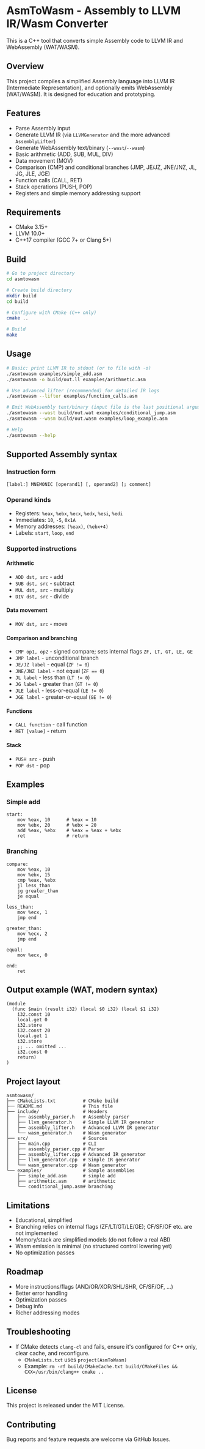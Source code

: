 # AsmToWasm - Assembly to LLVM IR/Wasm Converter

This is a C++ tool that converts simple Assembly code to LLVM IR and WebAssembly (WAT/WASM).

## Overview

This project compiles a simplified Assembly language into LLVM IR (Intermediate Representation), and optionally emits WebAssembly (WAT/WASM). It is designed for education and prototyping.

## Features

- Parse Assembly input
- Generate LLVM IR (via `LLVMGenerator` and the more advanced `AssemblyLifter`)
- Generate WebAssembly text/binary (`--wast`/`--wasm`)
- Basic arithmetic (ADD, SUB, MUL, DIV)
- Data movement (MOV)
- Comparison (CMP) and conditional branches (JMP, JE/JZ, JNE/JNZ, JL, JG, JLE, JGE)
- Function calls (CALL, RET)
- Stack operations (PUSH, POP)
- Registers and simple memory addressing support

## Requirements

- CMake 3.15+
- LLVM 10.0+
- C++17 compiler (GCC 7+ or Clang 5+)

## Build

```bash
# Go to project directory
cd asmtowasm

# Create build directory
mkdir build
cd build

# Configure with CMake (C++ only)
cmake ..

# Build
make
```

## Usage

```bash
# Basic: print LLVM IR to stdout (or to file with -o)
./asmtowasm examples/simple_add.asm
./asmtowasm -o build/out.ll examples/arithmetic.asm

# Use advanced lifter (recommended) for detailed IR logs
./asmtowasm --lifter examples/function_calls.asm

# Emit WebAssembly text/binary (input file is the last positional argument)
./asmtowasm --wast build/out.wat examples/conditional_jump.asm
./asmtowasm --wasm build/out.wasm examples/loop_example.asm

# Help
./asmtowasm --help
```

## Supported Assembly syntax

### Instruction form
```
[label:] MNEMONIC [operand1] [, operand2] [; comment]
```

### Operand kinds
- Registers: `%eax`, `%ebx`, `%ecx`, `%edx`, `%esi`, `%edi`
- Immediates: `10`, `-5`, `0x1A`
- Memory addresses: `(%eax)`, `(%ebx+4)`
- Labels: `start`, `loop`, `end`

### Supported instructions

#### Arithmetic
- `ADD dst, src` - add
- `SUB dst, src` - subtract
- `MUL dst, src` - multiply
- `DIV dst, src` - divide

#### Data movement
- `MOV dst, src` - move

#### Comparison and branching
- `CMP op1, op2` - signed compare; sets internal flags `ZF, LT, GT, LE, GE`
- `JMP label` - unconditional branch
- `JE/JZ label` - equal (`ZF != 0`)
- `JNE/JNZ label` - not equal (`ZF == 0`)
- `JL label` - less than (`LT != 0`)
- `JG label` - greater than (`GT != 0`)
- `JLE label` - less-or-equal (`LE != 0`)
- `JGE label` - greater-or-equal (`GE != 0`)

#### Functions
- `CALL function` - call function
- `RET [value]` - return

#### Stack
- `PUSH src` - push
- `POP dst` - pop

## Examples

### Simple add
```assembly
start:
    mov %eax, 10      # %eax = 10
    mov %ebx, 20      # %ebx = 20
    add %eax, %ebx    # %eax = %eax + %ebx
    ret               # return
```

### Branching
```assembly
compare:
    mov %eax, 10
    mov %ebx, 15
    cmp %eax, %ebx
    jl less_than
    jg greater_than
    je equal

less_than:
    mov %ecx, 1
    jmp end

greater_than:
    mov %ecx, 2
    jmp end

equal:
    mov %ecx, 0

end:
    ret
```

## Output example (WAT, modern syntax)

```wat
(module
  (func $main (result i32) (local $0 i32) (local $1 i32)
    i32.const 10
    local.get 0
    i32.store
    i32.const 20
    local.get 1
    i32.store
    ;; ... omitted ...
    i32.const 0
    return)
)
```

## Project layout

```
asmtowasm/
├── CMakeLists.txt          # CMake build
├── README.md               # This file
├── include/                # Headers
│   ├── assembly_parser.h   # Assembly parser
│   ├── llvm_generator.h    # Simple LLVM IR generator
│   ├── assembly_lifter.h   # Advanced LLVM IR generator
│   └── wasm_generator.h    # Wasm generator
├── src/                    # Sources
│   ├── main.cpp            # CLI
│   ├── assembly_parser.cpp # Parser
│   ├── assembly_lifter.cpp # Advanced IR generator
│   ├── llvm_generator.cpp  # Simple IR generator
│   └── wasm_generator.cpp  # Wasm generator
└── examples/               # Sample assemblies
    ├── simple_add.asm      # simple add
    ├── arithmetic.asm      # arithmetic
    └── conditional_jump.asm# branching
```

## Limitations

- Educational, simplified
- Branching relies on internal flags (ZF/LT/GT/LE/GE); CF/SF/OF etc. are not implemented
- Memory/stack are simplified models (do not follow a real ABI)
- Wasm emission is minimal (no structured control lowering yet)
- No optimization passes

## Roadmap

- More instructions/flags (AND/OR/XOR/SHL/SHR, CF/SF/OF, ...)
- Better error handling
- Optimization passes
- Debug info
- Richer addressing modes

## Troubleshooting

- If CMake detects `clang-cl` and fails, ensure it's configured for C++ only, clear cache, and reconfigure.
  - `CMakeLists.txt` uses `project(AsmToWasm)`
  - Example: `rm -rf build/CMakeCache.txt build/CMakeFiles && CXX=/usr/bin/clang++ cmake ..`

## License

This project is released under the MIT License.

## Contributing

Bug reports and feature requests are welcome via GitHub Issues.
